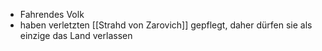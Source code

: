 - Fahrendes Volk
- haben verletzten [[Strahd von Zarovich]] gepflegt, daher dürfen sie als einzige das Land verlassen